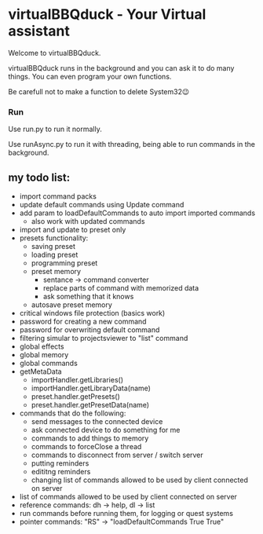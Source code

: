 # virtualBBQduck - Your Virtual assistant
Welcome to virtualBBQduck.

virtualBBQduck runs in the background and you can ask it to do many things.
You can even program your own functions.

Be carefull not to make a function to delete System32😉

### Run

Use run.py to run it normally.

Use runAsync.py to run it with threading, being able to run commands in the background.

## my todo list:
- import command packs
- update default commands using Update command
- add param to loadDefaultCommands to auto import imported commands
    - also work with updated commands
- import and update to preset only
- presets functionality:
    - saving preset
    - loading preset
    - programming preset
    - preset memory
        - sentance -> command converter
        - replace parts of command with memorized data
        - ask something that it knows
    - autosave preset memory
- critical windows file protection (basics work)
- password for creating a new command
- password for overwriting default command
- filtering simular to projectsviewer to "list" command
- global effects
- global memory
- global commands
- getMetaData
    - importHandler.getLibraries()
    - importHandler.getLibraryData(name)
    - preset.handler.getPresets()
    - preset.handler.getPresetData(name)
- commands that do the following:
    - send messages to the connected device
    - ask connected device to do something for me
    - commands to add things to memory
    - commands to forceClose a thread
    - commands to disconnect from server / switch server
    - putting reminders
    - edititng reminders
    - changing list of commands allowed to be used by client connected on server
- list of commands allowed to be used by client connected on server
- reference commands: dh -> help, dl -> list
- run commands before running them, for logging or quest systems
- pointer commands: "RS" -> "loadDefaultCommands True True"